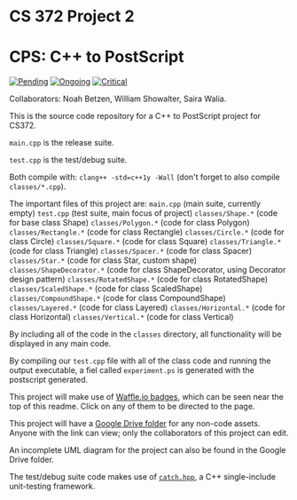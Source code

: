 # CS 372 Project 2
# CPS: C++ to PostScript

[![Pending](https://badge.waffle.io/Nezteb/cs372-project2-cps.svg?label=pending\/in-queue&title=Pending)](http://waffle.io/Nezteb/cs372-project2-cps)
[![Ongoing](https://badge.waffle.io/Nezteb/cs372-project2-cps.svg?label=ongoing\/normal&title=Ongoing)](http://waffle.io/Nezteb/cs372-project2-cps)
[![Critical](https://badge.waffle.io/Nezteb/cs372-project2-cps.svg?label=ongoing\/critical&title=Critical)](http://waffle.io/Nezteb/cs372-project2-cps)

Collaborators: Noah Betzen, William Showalter, Saira Walia.

This is the source code repository for a C++ to PostScript project for CS372.

`main.cpp` is the release suite.

`test.cpp` is the test/debug suite.

Both compile with: `clang++ -std=c++1y -Wall` (don't forget to also compile `classes/*.cpp`).

The important files of this project are:
`main.cpp` (main suite, currently empty)
`test.cpp` (test suite, main focus of project)
`classes/Shape.*` (code for base class Shape)
`classes/Polygon.*` (code for class Polygon)
`classes/Rectangle.*` (code for class Rectangle)
`classes/Circle.*` (code for class Circle)
`classes/Square.*` (code for class Square)
`classes/Triangle.*` (code for class Triangle)
`classes/Spacer.*` (code for class Spacer)
`classes/Star.*` (code for class Star, custom shape)
`classes/ShapeDecorator.*` (code for class ShapeDecorator, using Decorator design pattern)
`classes/RotatedShape.*` (code for class RotatedShape)
`classes/ScaledShape.*` (code for class ScaledShape)
`classes/CompoundShape.*` (code for class CompoundShape)
`classes/Layered.*` (code for class Layered)
`classes/Horizontal.*` (code for class Horizontal)
`classes/Vertical.*` (code for class Vertical)

By including all of the code in the `classes` directory, all functionality will be displayed in any main code.

By compiling our `test.cpp` file with all of the class code and running the output executable, a fiel called `experiment.ps` is generated with the postscript generated.

This project will make use of <a href="https://waffle.io/nezteb/cs372-project2-cps">Waffle.io badges</a>, which can be seen near the top of this readme. Click on any of them to be directed to the page.

This project will have a <a href="https://drive.google.com/folderview?id=0Bx9SJ1Pr_IlKfkFZU0c5dHR6TDhvZzJSWm5NQzJiWkE0ZGtKWXlzMmFybUxEQTFvMUtGOGc&usp=sharing">Google Drive folder</a> for any non-code assets. Anyone with the link can view; only the collaborators of this project can edit.

An incomplete UML diagram for the project can also be found in the Google Drive folder.

The test/debug suite code makes use of <a href="https://github.com/philsquared/Catch">`catch.hpp`</a>, a C++ single-include unit-testing framework.